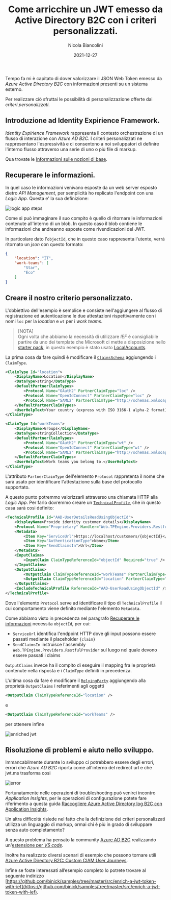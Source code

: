 ﻿---
title: Come arricchire un JWT emesso da Active Directory B2C con i criteri personalizzati.
date: 2021-12-27
author: Nicola Biancolini
description: Aggiungere attestazioni ad un JWT, una soluzione pratica e veloce.
series: 
  - Identity Experience Framework
keywords: 
  - identity experience framework
  - active directory b2c
  - custom policy
  - azure blob storage
tags: 
  - azure
  - active directory b2c
aliases:
  - /it/posts/2021-12-27_enrich-a-jwt-token-with-ief
draft: true
cover:
  image: cover.jpg
  alt: Foto di copertina
  caption: Foto di <a href="https://unsplash.com/@yasinyusuf?utm_source=unsplash&utm_medium=referral&utm_content=creditCopyText">Yasin Yusuf</a> su <a href="https://unsplash.com/s/photos/identity?utm_source=unsplash&utm_medium=referral&utm_content=creditCopyText">Unsplash</a>
---

Tempo fa mi è capitato di dover valorizzare il JSON Web Token emesso da _Azure Active Directory B2C_ con informazioni presenti su un sistema esterno.

Per realizzare ciò sfruttai le possibilità di personalizzazione offerte dai _criteri personalizzati_.

## Introduzione ad Identity Expirience Framework. 

_Identity Expirience Framework_ rappresenta il contesto orchestrazione di un flusso di interazione con _Azure AD B2C_. I criteri personalizzati ne rappresentano l'espressività e ci consentono a noi sviluppatori di definire l'interno flusso attraverso una serie di uno o piὺ file di markup.

Qua trovate le [Informazioni sulle nozioni di base](https://docs.microsoft.com/azure/active-directory-b2c/custom-policy-overview#understanding-the-basics).

## Recuperare le informazioni.

In quel caso le informazioni venivano esposte da un web server esposto dietro _API Management_, per semplicità ho replicato l'endpoint con una _Logic App_. Questa e' la sua definizione:

![logic app steps](logic-app-steps.png)

Come si può immaginare il suo compito è quello di ritornare le informazioni contenute all'interno di un blob. In questo caso il blob contiene le informazioni che andreanno esposte come rivendicazioni del JWT.

In particolare dato l'`objectId`, che in questo caso rappresenta l'utente, verrà ritornato un _json_ con questo formato:

``` json
{
    "location": "IT",
    "work-teams": [
        "Star",
        "Eco"
    ]
}
```

## Creare il nostro criterio personalizzato.

L'obbiettivo dell'esempio è semplice e consiste nell'aggiungere al flusso di registrazione ed autenticazione le due attestazioni rispettivamente con i nomi `loc` per la _location_ e `wt` per i _work teams_.

> [NOTA]  
> Ogni volta che abbiamo la necessità di utilizzare _IEF_ è consigliabile partire da uno dei template che Microsoft ci mette a disposizione nello [starter pack](https://github.com/Azure-Samples/active-directory-b2c-custom-policy-starterpack), in questo esempio è stato usato [LocalAccounts](https://github.com/Azure-Samples/active-directory-b2c-custom-policy-starterpack/tree/63d382ae6cd78d2995a88653c7b7ed55876a8296/LocalAccounts).

La prima cosa da fare quindi è modificare il [`ClaimsSchema`](https://docs.microsoft.com/azure/active-directory-b2c/claimsschema) aggiungendo i `ClaimType`.

``` xml
<ClaimType Id="location">
    <DisplayName>Location</DisplayName>
    <DataType>string</DataType>
    <DefaultPartnerClaimTypes>
        <Protocol Name="OAuth2" PartnerClaimType="loc" />
        <Protocol Name="OpenIdConnect" PartnerClaimType="loc" />
        <Protocol Name="SAML2" PartnerClaimType="http://schemas.xmlsoap.org/ws/2005/05/identity/claims/location" />
    </DefaultPartnerClaimTypes>
    <UserHelpText>Your country (express with ISO 3166-1 alpha-2 format).</UserHelpText>
</ClaimType>
```

``` xml
<ClaimType Id="workTeams">
    <DisplayName>Groups</DisplayName>
    <DataType>stringCollection</DataType>
    <DefaultPartnerClaimTypes>
        <Protocol Name="OAuth2" PartnerClaimType="wt" />
        <Protocol Name="OpenIdConnect" PartnerClaimType="wt" />
        <Protocol Name="SAML2" PartnerClaimType="http://schemas.xmlsoap.org/ws/2005/05/identity/claims/workteams" />
    </DefaultPartnerClaimTypes>
    <UserHelpText>Work teams you belong to.</UserHelpText>
</ClaimType>
```

L'attributo `PartnerClaimType` dell'elemento `Protocol` rappretenta il nome che sarà usato per identificare l'attestazione sulla base del protocollo supportato.

A questo punto potremmo valorizzarli attraverso una chiamata HTTP alla _Logic App_. Per farlo dovremmo creare un [`TechnicalProfile`](https://docs.microsoft.com/azure/active-directory-b2c/restful-technical-profile), che in questo casa sarà cosi definito:

``` xml
<TechnicalProfile Id="AAD-UserDetailsReadUsingObjectId">
    <DisplayName>Provide identity customer details</DisplayName>
    <Protocol Name="Proprietary" Handler="Web.TPEngine.Providers.RestfulProvider, Web.TPEngine, Version=1.0.0.0, Culture=neutral, PublicKeyToken=null" />
    <Metadata>
        <Item Key="ServiceUrl">https://localhost/customers/{objectId}</Item>
        <Item Key="AuthenticationType">None</Item>
        <Item Key="SendClaimsIn">Url</Item>
    </Metadata>
    <InputClaims>
        <InputClaim ClaimTypeReferenceId="objectId" Required="true" />
    </InputClaims>
    <OutputClaims>
        <OutputClaim ClaimTypeReferenceId="workTeams" PartnerClaimType="work-teams" />
        <OutputClaim ClaimTypeReferenceId="location" PartnerClaimType="location" />
    </OutputClaims>
    <IncludeTechnicalProfile ReferenceId="AAD-UserReadUsingObjectId" />
</TechnicalProfile>
```

Dove l'elemento `Protocol` serve ad identificare il tipo di `TechnicalProfile` il cui comportamento viene definito mediante l'elemento `Metadata`.

Come abbiamo visto in precedenza nel paragrafo [Recuperare le informazioni](#Recuperare_le_informazioni) necessita `objectId`, per cui:

- `ServiceUrl` identifica l'endpoint HTTP dove gli input possono essere passati mediante il placeholder `{claim}`
- `SendClaimsIn` instruisce l'assembly `Web.TPEngine.Providers.RestfulProvider` sul luogo nel quale devono essere passati i claims

`OutputClaims` invece ha il compito di eseguire il mapping fra le proprietà contenute nella risposta e i `ClaimType` definiti in precedenza.

L'ultima cosa da fare è modificare il [`RelyingParty`](https://docs.microsoft.com/azure/active-directory-b2c/relyingparty) aggiungendo alla proprietà `OutputClaims` i referimenti agli oggetti

``` xml
<OutputClaim ClaimTypeReferenceId="location" />
```

e

``` xml
<OutputClaim ClaimTypeReferenceId="workTeams" />
```

per ottenere infine

![enriched jwt](enriched-jwt.png)

## Risoluzione di problemi e aiuto nello sviluppo.

Immancabilmente durante lo sviluppo ci potrebbero essere degli errori, errori che _Azure AD B2C_ riporta come all'interno del redirect url e che jwt.ms trasforma cosi

![error](error.png)

Fortunatamente nelle operazioni di troubleshooting può venirci incontro _Application Insights_, per le operazioni di configurazione potete fare riferimento a questa guida [Raccogliere Azure Active Directory log B2C con Application Insights](https://docs.microsoft.com/azure/active-directory-b2c/troubleshoot-with-application-insights?pivots=b2c-custom-policy#see-the-logs-in-vs-code-extension).

Un altra difficoltà risiede nel fatto che la definizione dei criteri personalizzati utilizza un linguaggio di markup, ormai chi è piὺ in grado di sviluppare senza auto completamento?

A questo problema ha pensato la community [Azure AD B2C](https://azure-ad-b2c.github.io/azureadb2ccommunity.io) realizzando un'[estensione per _VS code_](https://github.com/azure-ad-b2c/vscode-extension).

Inoltre ha realizzato diversi scenari di esempio che possono tornare utili [Azure Active Directory B2C: Custom CIAM User Journeys](https://github.com/azure-ad-b2c/samples).

Infine se foste interessati all’esempio completo lo potrete trovare al seguente indirizzo [https://github.com/binick/samples/tree/master/src/enrich-a-jwt-token-with-ief](https://github.com/binick/samples/tree/master/src/enrich-a-jwt-token-with-ief).
